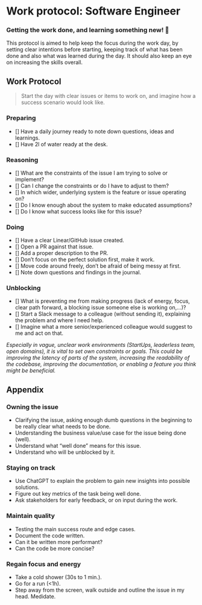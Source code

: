 # Work protocol: Software Engineer

### Getting the work done, and learning something new! 🙌

This protocol is aimed to help keep the focus during the work day, by setting clear intentions before starting, keeping track of what has been done and also what was learned during the day. It should also keep an eye on increasing the skills overall.

## Work Protocol

> Start the day with clear issues or items to work on, and imagine how a success scenario would look like.

### Preparing

- [] Have a daily journey ready to note down questions, ideas and learnings.
- [] Have 2l of water ready at the desk.

### Reasoning

- [] What are the constraints of the issue I am trying to solve or implement?
- [] Can I change the constraints or do I have to adjust to them?
- [] In which wider, underlying system is the feature or issue operating on?
- [] Do I know enough about the system to make educated assumptions?
- [] Do I know what success looks like for this issue?

### Doing

- [] Have a clear Linear/GitHub issue created.
- [] Open a PR against that issue.
- [] Add a proper description to the PR.
- [] Don’t focus on the perfect solution first, make it work.
- [] Move code around freely, don’t be afraid of being messy at first.
- [] Note down questions and findings in the journal.

### Unblocking

- [] What is preventing me from making progress (lack of energy, focus, clear path forward, a blocking issue someone else is working on,...)?
- [] Start a Slack message to a colleague (without sending it), explaining the problem and where I need help.
- [] Imagine what a more senior/experienced colleague would suggest to me and act on that.

_Especially in vague, unclear work environments (StartUps, leaderless team, open domains), it is vital to set own constraints or goals. This could be improving the latency of parts of the system, increasing the readability of the codebase, improving the documentation, or enabling a feature you think might be beneficial._

## Appendix

### Owning the issue

- Clarifying the issue, asking enough dumb questions in the beginning to be really clear what needs to be done.
- Understanding the business value/use case for the issue being done (well).
- Understand what “well done” means for this issue.
- Understand who will be unblocked by it.

### Staying on track

- Use ChatGPT to explain the problem to gain new insights into possible solutions.
- Figure out key metrics of the task being well done.
- Ask stakeholders for early feedback, or on input during the work.

### Maintain quality

- Testing the main success route and edge cases.
- Document the code written.
- Can it be written more performant?
- Can the code be more concise?

### Regain focus and energy

- Take a cold shower (30s to 1 min.).
- Go for a run (<1h).
- Step away from the screen, walk outside and outline the issue in my head.
  Medidate.
